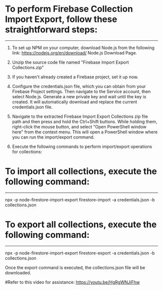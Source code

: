 
# To perform Firebase Collection Import Export, follow these straightforward steps:
-----------------------------------------------------------------------------------

1. To set up NPM on your computer, download Node.js from the following link: https://nodejs.org/en/download/ Node.js Download Page.

2. Unzip the source code file named "Firebase Import Export Collections.zip"

3. If you haven't already created a Firebase project, set it up now.

4. Configure the credentials.json file, which you can obtain from your Firebase Project settings. Then navigate to the Service account, then select Node.js. Generate a new private key and wait until the key is created. It will automatically download and replace the current credentials.json file.

5. Navigate to the extracted Firebase Import Export Collections zip file path and then press and hold the Ctrl+Shift buttons. While holding them, right-click the mouse button, and select "Open PowerShell window here" from the context menu. This will open a PowerShell window where you can run the import/export command.

6. Execute the following commands to perform import/export operations for collections:


# To import all collections, execute the following command:
-----------------------------------------------------------

npx -p node-firestore-import-export firestore-import -a credentials.json -b collections.json


# To export all collections, execute the following command:
-----------------------------------------------------------

npx -p node-firestore-import-export firestore-export -a credentials.json -b collections.json

Once the export command is executed, the collections.json file will be downloaded.

#Refer to this video for assistance: https://youtu.be/HgRgWNJiFhw